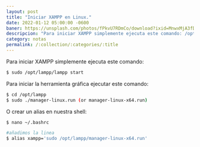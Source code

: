 ```yaml
---
layout: post
title: "Iniciar XAMPP en Linux."
date: 2022-01-12 05:00:00 -0600
baner: https://unsplash.com/photos/fPkvU7RDmCo/download?ixid=MnwxMjA3fDB8MXxzZWFyY2h8MXx8eGFtcHB8ZXN8MHx8fHwxNjU2NzA2MzU2&force=true&w=640
descripcion: "Para iniciar XAMPP simplemente ejecuta este comando: /opt/lampp/lampp start como administrador..."
category: notas
permalink: /:collection/:categories/:title
---
```


Para iniciar XAMPP simplemente ejecuta este comando:

~~~bash
$ sudo /opt/lampp/lampp start
~~~

Para iniciar la herramienta gráfica ejecutar este comando:

~~~bash
$ cd /opt/lampp
$ sudo ./manager-linux.run (or manager-linux-x64.run)
~~~

O crear un alias en nuestra shell:

~~~bash
$ nano ~/.bashrc

#añadimos la linea
$ alias xampp='sudo /opt/lampp/manager-linux-x64.run'
~~~